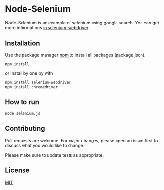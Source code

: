 # Node-Selenium

Node-Selenium is an example of selenium using google search.
You can get more informations [in selenium-webdriver](https://www.npmjs.com/package/selenium-webdriver).

## Installation

Use the package manager [npm](https://www.npmjs.com/) to install all packages (package.json).

```bash
npm install
```

or install by one by with

```bash
npm install selenium-webdriver
npm install chromedriver
```

## How to run

```bash
node selenium.js
```

## Contributing
Pull requests are welcome. For major changes, please open an issue first to discuss what you would like to change.

Please make sure to update tests as appropriate.

## License
[MIT](https://choosealicense.com/licenses/mit/)
